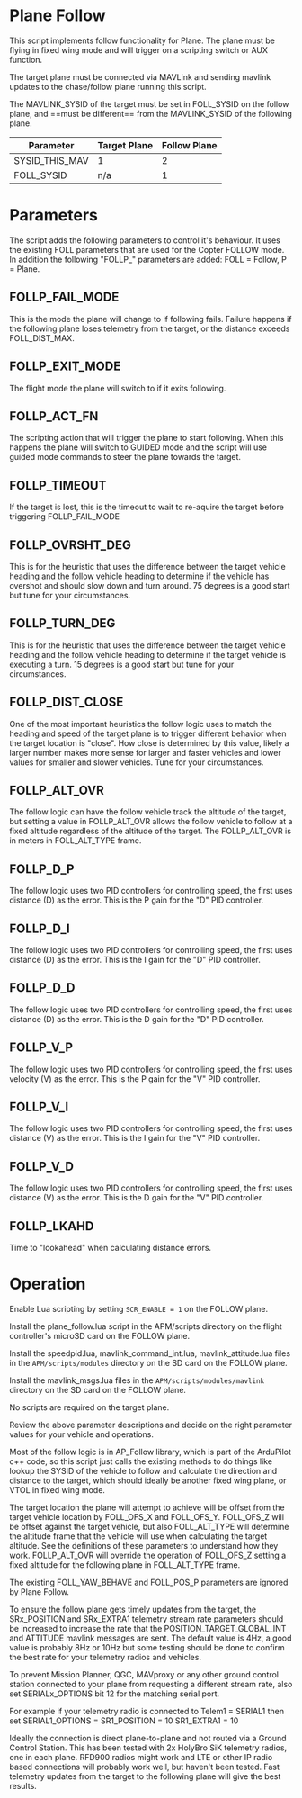 # Plane Follow

This script implements follow functionality for Plane. The plane must be
flying in fixed wing mode and will trigger on a scripting switch or AUX function.

The target plane must be connected via MAVLink and sending mavlink updates to the chase/follow plane running this script.

The MAVLINK_SYSID of the target must be set in FOLL_SYSID on the follow plane,
and ==must be different== from the MAVLINK_SYSID of the following plane.

| Parameter | Target Plane | Follow Plane |
| --------- | ------------ | ------------ |
| SYSID_THIS_MAV | 1 | 2 |
| FOLL_SYSID | n/a | 1 |


# Parameters

The script adds the following parameters to control it's behaviour. It uses 
the existing FOLL parameters that are used for the Copter FOLLOW mode. In addition
the following "FOLLP_" parameters are added: FOLL = Follow, P = Plane.

## FOLLP_FAIL_MODE

This is the mode the plane will change to if following fails. Failure happens
if the following plane loses telemetry from the target, or the distance exceeds
FOLL_DIST_MAX.

## FOLLP_EXIT_MODE

The flight mode the plane will switch to if it exits following. 

## FOLLP_ACT_FN

The scripting action that will trigger the plane to start following. When this
happens the plane will switch to GUIDED mode and the script will use guided mode
commands to steer the plane towards the target.

## FOLLP_TIMEOUT

If the target is lost, this is the timeout to wait to re-aquire the target before 
triggering FOLLP_FAIL_MODE

## FOLLP_OVRSHT_DEG

This is for the heuristic that uses the difference between the target vehicle heading
and the follow vehicle heading to determine if the vehicle has overshot and should slow
down and turn around. 75 degrees is a good start but tune for your circumstances.

## FOLLP_TURN_DEG

This is for the heuristic that uses the difference between the target vehicle heading
and the follow vehicle heading to determine if the target vehicle is executing a turn.
15 degrees is a good start but tune for your circumstances.

## FOLLP_DIST_CLOSE

One of the most important heuristics the follow logic uses to match the heading and speed
of the target plane is to trigger different behavior when the target location is "close".
How close is determined by this value, likely a larger number makes more sense for larger 
and faster vehicles and lower values for smaller and slower vehicles. Tune for your circumstances.

## FOLLP_ALT_OVR

The follow logic can have the follow vehicle track the altitude of the target, but setting a value
in FOLLP_ALT_OVR allows the follow vehicle to follow at a fixed altitude regardless of the altitude
of the target. The FOLLP_ALT_OVR is in meters in FOLL_ALT_TYPE frame. 

## FOLLP_D_P

The follow logic uses two PID controllers for controlling speed, the first uses distance (D) 
as the error. This is the P gain for the "D" PID controller.

## FOLLP_D_I

The follow logic uses two PID controllers for controlling speed, the first uses distance (D) 
as the error. This is the I gain for the "D" PID controller.

## FOLLP_D_D

The follow logic uses two PID controllers for controlling speed, the first uses distance (D) 
as the error. This is the D gain for the "D" PID controller.

## FOLLP_V_P

The follow logic uses two PID controllers for controlling speed, the first uses velocity (V) 
as the error. This is the P gain for the "V" PID controller.

## FOLLP_V_I

The follow logic uses two PID controllers for controlling speed, the first uses distance (V) 
as the error. This is the I gain for the "V" PID controller.

## FOLLP_V_D

The follow logic uses two PID controllers for controlling speed, the first uses distance (V) 
as the error. This is the D gain for the "V" PID controller.

## FOLLP_LKAHD

Time to "lookahead" when calculating distance errors.


# Operation
Enable Lua scripting by setting `SCR_ENABLE = 1` on the FOLLOW plane.

Install the plane_follow.lua script in the APM/scripts directory on the flight
controller's microSD card on the FOLLOW plane. 

Install the speedpid.lua, mavlink_command_int.lua, mavlink_attitude.lua files
in the `APM/scripts/modules` directory on the SD card on the FOLLOW plane.

Install the mavlink_msgs.lua files
in the `APM/scripts/modules/mavlink` directory on the SD card on the FOLLOW plane.

No scripts are required on the target plane.

Review the above parameter descriptions and decide on the right parameter values for your vehicle and operations.

Most of the follow logic is in AP_Follow library, which is part of the ArduPilot c++
code, so this script just calls the existing methods to do things like
lookup the SYSID of the vehicle to follow and calculate the direction and distance
to the target, which should ideally be another fixed wing plane, or VTOL in
fixed wing mode.

The target location the plane will attempt to achieve will be offset from the target
vehicle location by FOLL_OFS_X and FOLL_OFS_Y. FOLL_OFS_Z will be offset against the 
target vehicle, but also FOLL_ALT_TYPE will determine the altitude frame that the vehicle
will use when calculating the target altitude. See the definitions of these
parameters to understand how they work. FOLLP_ALT_OVR will override the operation of FOLL_OFS_Z
setting a fixed altitude for the following plane in FOLL_ALT_TYPE frame.

The existing FOLL_YAW_BEHAVE and FOLL_POS_P parameters are ignored by Plane Follow.

To ensure the follow plane gets timely updates from the target, the SRx_POSITION and SRx_EXTRA1
telemetry stream rate parameters should be increased to increase the rate that the POSITION_TARGET_GLOBAL_INT
and ATTITUDE mavlink messages are sent. The default value is 4Hz, a good value is probably 8Hz or 10Hz but 
some testing should be done to confirm the best rate for your telemetry radios and vehicles.

To prevent Mission Planner, QGC, MAVproxy or any other ground control station connected to your plane
from requesting a different stream rate, also set SERIALx_OPTIONS bit 12 for the matching serial port. 

For example if your telemetry radio is connected to Telem1 = SERIAL1 then set
SERIAL1_OPTIONS = 
SR1_POSITION = 10
SR1_EXTRA1 = 10

Ideally the connection is direct plane-to-plane and not routed via a Ground Control Station. This has been tested with 2x HolyBro SiK telemetry radios, one in each plane. RFD900 radios might work and LTE or other IP radio based connections will probably work well, but haven't been tested. Fast telemetry updates from the target to the following plane will give the best results.
